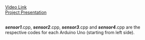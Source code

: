 [Video Link](https://youtu.be/qdJD1xWe26E) <br/>
[Project Presentation](https://docs.google.com/presentation/d/1Wun6GEJHEmdWFa04Lsn4oiRqP9TBLpDDenmAWjFuoCM/edit?usp=sharing) <br/><br/>

_**sensor1**_.cpp, _**sensor2**_.cpp, _**sensor3**_.cpp and _**sensor4**_.cpp are the respective codes for each Arduino Uno (starting from left side). 
